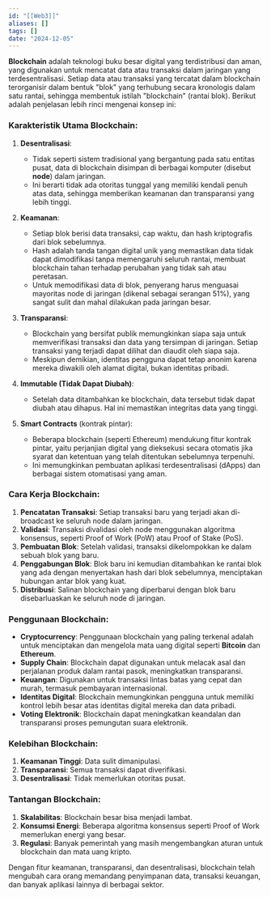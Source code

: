 ```yaml
---
id: "[[Web3]]"
aliases: []
tags: []
date: "2024-12-05"
---
```


**Blockchain** adalah teknologi buku besar digital yang terdistribusi dan aman, yang digunakan untuk mencatat data atau transaksi dalam jaringan yang terdesentralisasi. Setiap data atau transaksi yang tercatat dalam blockchain terorganisir dalam bentuk "blok" yang terhubung secara kronologis dalam satu rantai, sehingga membentuk istilah "blockchain" (rantai blok). Berikut adalah penjelasan lebih rinci mengenai konsep ini:

### Karakteristik Utama Blockchain:

1. **Desentralisasi**:

   - Tidak seperti sistem tradisional yang bergantung pada satu entitas pusat, data di blockchain disimpan di berbagai komputer (disebut **node**) dalam jaringan.
   - Ini berarti tidak ada otoritas tunggal yang memiliki kendali penuh atas data, sehingga memberikan keamanan dan transparansi yang lebih tinggi.

2. **Keamanan**:

   - Setiap blok berisi data transaksi, cap waktu, dan hash kriptografis dari blok sebelumnya.
   - Hash adalah tanda tangan digital unik yang memastikan data tidak dapat dimodifikasi tanpa memengaruhi seluruh rantai, membuat blockchain tahan terhadap perubahan yang tidak sah atau peretasan.
   - Untuk memodifikasi data di blok, penyerang harus menguasai mayoritas node di jaringan (dikenal sebagai serangan 51%), yang sangat sulit dan mahal dilakukan pada jaringan besar.

3. **Transparansi**:

   - Blockchain yang bersifat publik memungkinkan siapa saja untuk memverifikasi transaksi dan data yang tersimpan di jaringan. Setiap transaksi yang terjadi dapat dilihat dan diaudit oleh siapa saja.
   - Meskipun demikian, identitas pengguna dapat tetap anonim karena mereka diwakili oleh alamat digital, bukan identitas pribadi.

4. **Immutable (Tidak Dapat Diubah)**:

   - Setelah data ditambahkan ke blockchain, data tersebut tidak dapat diubah atau dihapus. Hal ini memastikan integritas data yang tinggi.

5. **Smart Contracts** (kontrak pintar):
   - Beberapa blockchain (seperti Ethereum) mendukung fitur kontrak pintar, yaitu perjanjian digital yang dieksekusi secara otomatis jika syarat dan ketentuan yang telah ditentukan sebelumnya terpenuhi.
   - Ini memungkinkan pembuatan aplikasi terdesentralisasi (dApps) dan berbagai sistem otomatisasi yang aman.

### Cara Kerja Blockchain:

1. **Pencatatan Transaksi**: Setiap transaksi baru yang terjadi akan di-broadcast ke seluruh node dalam jaringan.
2. **Validasi**: Transaksi divalidasi oleh node menggunakan algoritma konsensus, seperti Proof of Work (PoW) atau Proof of Stake (PoS).
3. **Pembuatan Blok**: Setelah validasi, transaksi dikelompokkan ke dalam sebuah blok yang baru.
4. **Penggabungan Blok**: Blok baru ini kemudian ditambahkan ke rantai blok yang ada dengan menyertakan hash dari blok sebelumnya, menciptakan hubungan antar blok yang kuat.
5. **Distribusi**: Salinan blockchain yang diperbarui dengan blok baru disebarluaskan ke seluruh node di jaringan.

### Penggunaan Blockchain:

- **Cryptocurrency**: Penggunaan blockchain yang paling terkenal adalah untuk menciptakan dan mengelola mata uang digital seperti **Bitcoin** dan **Ethereum**.
- **Supply Chain**: Blockchain dapat digunakan untuk melacak asal dan perjalanan produk dalam rantai pasok, meningkatkan transparansi.
- **Keuangan**: Digunakan untuk transaksi lintas batas yang cepat dan murah, termasuk pembayaran internasional.
- **Identitas Digital**: Blockchain memungkinkan pengguna untuk memiliki kontrol lebih besar atas identitas digital mereka dan data pribadi.
- **Voting Elektronik**: Blockchain dapat meningkatkan keandalan dan transparansi proses pemungutan suara elektronik.

### Kelebihan Blockchain:

1. **Keamanan Tinggi**: Data sulit dimanipulasi.
2. **Transparansi**: Semua transaksi dapat diverifikasi.
3. **Desentralisasi**: Tidak memerlukan otoritas pusat.

### Tantangan Blockchain:

1. **Skalabilitas**: Blockchain besar bisa menjadi lambat.
2. **Konsumsi Energi**: Beberapa algoritma konsensus seperti Proof of Work memerlukan energi yang besar.
3. **Regulasi**: Banyak pemerintah yang masih mengembangkan aturan untuk blockchain dan mata uang kripto.

Dengan fitur keamanan, transparansi, dan desentralisasi, blockchain telah mengubah cara orang memandang penyimpanan data, transaksi keuangan, dan banyak aplikasi lainnya di berbagai sektor.
